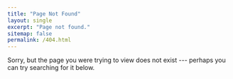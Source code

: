 ```yaml
---
title: "Page Not Found"
layout: single
excerpt: "Page not found."
sitemap: false
permalink: /404.html
---
```


Sorry, but the page you were trying to view does not exist --- perhaps you can try searching for it below.

<script type="text/javascript">
    var GOOG_FIXURL_LANG = 'en';
    var GOOG_FIXURL_SITE = '{{ https://jldaniel77.github.io }}'
</script>
<script type="text/javascript">
    src="//linkhelp.clients.google.com/tbproxy/lh/wm/fixurl.js">
</script>
